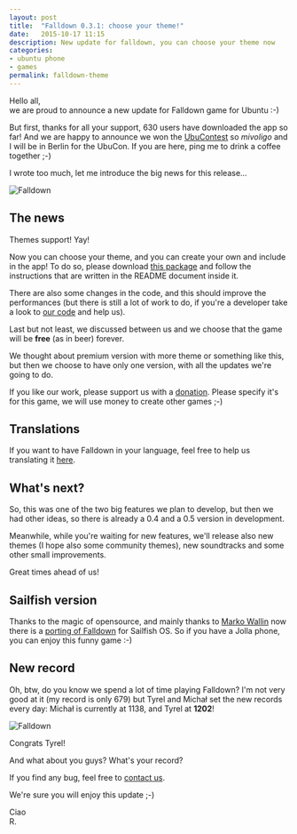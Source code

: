```yaml
---
layout: post
title:  "Falldown 0.3.1: choose your theme!"
date:   2015-10-17 11:15
description: New update for falldown, you can choose your theme now
categories:
- ubuntu phone
- games
permalink: falldown-theme
---
```


Hello all, <br/>
we are proud to announce a new update for Falldown game for Ubuntu :-)

But first, thanks for all your support, 630 users have downloaded the app so
far! And we are happy to announce we won the [UbuContest][contest] so _mivoligo_
and I will be in Berlin for the UbuCon. If you are here, ping me to drink a
coffee together ;-)

I wrote too much, let me introduce the big news for this release...

![Falldown][img0]

## The news

Themes support! Yay!

Now you can choose your theme, and you can create your own and include in the
app! To do so, please download [this package][download] and follow the
instructions that are written in the README document inside it.

There are also some changes in the code, and this should improve the
performances (but there is still a lot of work to do, if you're a developer take
a look to [our code][code] and help us).

Last but not least, we discussed between us and we choose that the game will be
**free** (as in beer) forever.

We thought about premium version with more theme or something like this, but
then we choose to have only one version, with all the updates we're going to do.

If you like our work, please support us with a [donation][donation].
Please specify it's for this game, we will use money to create other games ;-)

## Translations

If you want to have Falldown in your language, feel free to help us translating
it [here][translations].

## What's next?

So, this was one of the two big features we plan to develop, but then we had
other ideas, so there is already a 0.4 and a 0.5 version in development.

Meanwhile, while you're waiting for new features, we'll release also new themes
(I hope also some community themes), new soundtracks and some other small
improvements.

Great times ahead of us!

## Sailfish version

Thanks to the magic of opensource, and mainly thanks to [Marko Wallin][marko]
now there is a [porting of Falldown][porting] for Sailfish OS. So if you have a
Jolla phone, you can enjoy this funny game :-)

## New record

Oh, btw, do you know we spend a lot of time playing Falldown? I'm not very good
at it (my record is only 679) but Tyrel and Michał set the new records every day:
Michał is currently at 1138, and Tyrel at **1202**!

![Falldown][img1]

Congrats Tyrel!

And what about you guys? What's your record?

If you find any bug, feel free to [contact us][bug].

We're sure you will enjoy this update ;-)

Ciao<br/>
R.

[contest]: http://ubucon.de/node/971
[img0]: https://img.rpadovani.com/posts/falldown-new-theme.png
[img1]: https://img.rpadovani.com/posts/falldown-1202.jpg
[download]: http://people.ubuntu.com/~rpadovani/falldown.tar.gz
[translations]: https://translations.launchpad.net/falldown
[code]: https://code.launchpad.net/falldown
[bug]: https://bugs.launchpad.net/falldown/+filebug
[donation]: http://rpadovani.com/donations/
[marko]: https://twitter.com/walokra
[porting]: https://twitter.com/walokra/status/646643082520317952
